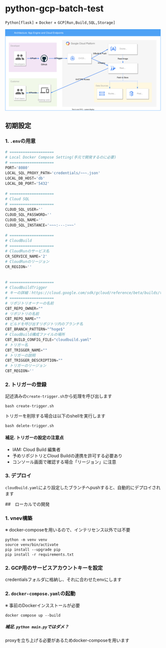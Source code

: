 # python-gcp-batch-test

`Python[flask]` + `Docker` + `GCP[Run,Build,SQL,Storage]`

![](./docs/diagrams.drawio.svg)

## 初期設定

### 1. `.env`の用意

```py
# ====================
# Local Docker Compose Setting(手元で開発するのに必要)
# ====================
PORT='8080'
LOCAL_SQL_PROXY_PATH='credentials/~~~.json'
LOCAL_DB_HOST='db'
LOCAL_DB_PORT='5432'

# ====================
# Cloud SQL
# ====================
CLOUD_SQL_USER=''
CLOUD_SQL_PASSWORD=''
CLOUD_SQL_NAME=''
CLOUD_SQL_INSTANCE='~~~:---:~~~'

# ====================
# CloudBuild
# ====================
# CloudRunのサービス名
CR_SERVICE_NAME='2'
# CloudRunのリージョン
CR_REGION=''


# ====================
# CloudBuildTrigger
# キーの詳細：https://cloud.google.com/sdk/gcloud/reference/beta/builds/triggers/create/github
# ====================
# リポジトリオーナーの名前
CBT_REPO_OWNER=""
# リポジトリの名前
CBT_REPO_NAME=""
# ビルドを呼び出すリポジトリ内のブランチ名
CBT_BRANCH_PATTERN="^hoge$"
# CloudBuild構成ファイルの場所
CBT_BUILD_CONFIG_FILE="cloudbuild.yaml"
# トリガー名
CBT_TRIGGER_NAME=""
# トリガーの説明
CBT_TRIGGER_DESCRIPTION=""
# トリガーのリージョン
CBT_REGION=''

```

### 2. トリガーの登録

記述済みの`create-trigger.sh`から処理を呼び出します

```
bash create-trigger.sh
```

トリガーを削除する場合は以下のshellを実行します

```
bash delete-trigger.sh
```

#### 補足. トリガーの設定の注意点

- IAM: Cloud Build 編集者
- 予めリポジトリとCloud Buildの連携を許可する必要あり
- コンソール画面で確認する場合「リージョン」に注意

### 3. デプロイ

`cloudbuild.yaml`により設定したブランチへpushすると、自動的にデプロイされます


##　ローカルでの開発

### 1. vnev構築

※ docker-composeを用いるので、インテリセンス以外では不要

```
python -m venv venv
source venv/bin/activate
pip install --upgrade pip
pip install -r requirements.txt
```

### 2. GCP用のサービスアカウントキーを設定

credentialsフォルダに格納し、それに合わせたenvにします

### 2. `docker-compose.yaml`の起動

※ 事前のDockerインスストールが必要

```
docker compose up --build
```

##### 補足. `python main.py`ではダメ？

proxyを立ち上げる必要があるためdocker-composeを用います
